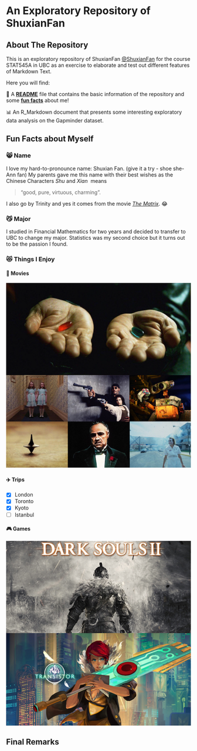 
# An Exploratory Repository of ShuxianFan

## About The Repository

This is an exploratory repository of ShuxianFan [@ShuxianFan](https://github.com/ShuxianFan) for the course STAT545A in UBC as an exercise to elaborate and test out different features of Markdown Text. 

Here you will find:
  
  :memo: A [**README**](https://github.com/STAT545-UBC-students/hw01-ShuxianFan/blob/master/README.md) file that contains the basic information of the repository and some [**fun facts**](#fun-facts-about-myself) about me!
  
  :bar_chart: An R_Markdown document that presents some interesting exploratory data analysis on the Gapminder dataset.


## Fun Facts about Myself
### :smile_cat: Name 
I love my hard-to-pronounce name: Shuxian Fan. (give it a try - shoe she-Ann fan) 
My parents gave me this name with their best wishes as the Chinese Characters *Shu* and *Xian*  means 
> “good, pure, virtuous, charming”. 

I also go by Trinity and yes it comes from the movie [*The Matrix*](https://en.wikipedia.org/wiki/The_Matrix). :joy: 

### :smirk_cat: Major
I studied in Financial Mathematics for two years and decided to transfer to UBC to change my major. Statistics was my second choice but it turns out to be the passion I found.

### :heart_eyes_cat: Things I Enjoy

#### :movie_camera: **Movies**
![partial_list](movie.JPG)

#### :airplane: **Trips**
- [x] London
- [x] Toronto
- [x] Kyoto
- [ ] Istanbul

#### :video_game: Games
![game](game.JPG)

### 


## Final Remarks
